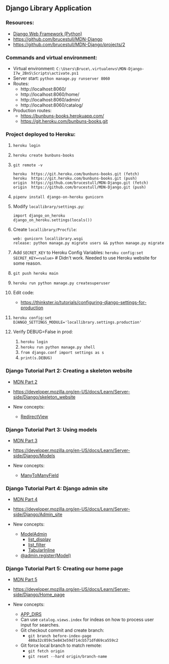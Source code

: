 ## Django Library Application

### Resources:
* [Django Web Framework (Python)](https://developer.mozilla.org/en-US/docs/Learn/Server-side/Django)
* https://github.com/brucestull/MDN-Django
* https://github.com/brucestull/MDN-Django/projects/2

### Commands and virtual environment:
* Virtual environment: `C:\Users\Bruce\.virtualenvs\MDN-Django-I7w_2BnS\Scripts\activate.ps1`
* Server start: `python manage.py runserver 8060`
* Routes:
    * http://localhost:8060/
    * http://localhost:8060/home/
    * http://localhost:8060/admin/
    * http://localhost:8060/catalog/
* Production routes:
    * https://bunbuns-books.herokuapp.com/
    * https://git.heroku.com/bunbuns-books.git


### Project deployed to Heroku:

1. `heroku login`

1. `heroku create bunbuns-books`

1. `git remote -v`
    ```
    heroku  https://git.heroku.com/bunbuns-books.git (fetch)
    heroku  https://git.heroku.com/bunbuns-books.git (push)
    origin  https://github.com/brucestull/MDN-Django.git (fetch)
    origin  https://github.com/brucestull/MDN-Django.git (push)
    ```

1. `pipenv install django-on-heroku gunicorn`

1. Modify `locallibrary/settings.py`:
    ```
    import django_on_heroku
    django_on_heroku.settings(locals())
    ```

1. Create `locallibrary/Procfile`:
    ```
    web: gunicorn locallibrary.wsgi
    release: python manage.py migrate users && python manage.py migrate
    ```

1. Add `SECRET_KEY` to Heroku Config Variables:
`heroku config:set SECRET_KEY=<value>` # Didn't work. Needed to use Heroku website for some reason.

1. `git push heroku main`

1. `heroku run python manage.py createsuperuser`

1. Edit code:
    * https://thinkster.io/tutorials/configuring-django-settings-for-production

1. `heroku config:set DJANGO_SETTINGS_MODULE='locallibrary.settings.production'`

1. Verify DEBUG=False in prod:
    1. `heroku login`
    1. `heroku run python manage.py shell`
    1. `from django.conf import settings as s`
    1. `print(s.DEBUG)`

### Django Tutorial Part 2: Creating a skeleton website
* [MDN Part 2](https://github.com/brucestull/MDN-Django/issues/8)
* https://developer.mozilla.org/en-US/docs/Learn/Server-side/Django/skeleton_website

* New concepts:
    * [RedirectView](https://docs.djangoproject.com/en/4.0/ref/class-based-views/base/#redirectview)

### Django Tutorial Part 3: Using models
* [MDN Part 3](https://github.com/brucestull/MDN-Django/issues/10)
* https://developer.mozilla.org/en-US/docs/Learn/Server-side/Django/Models

* New concepts:
    * [ManyToManyField](https://docs.djangoproject.com/en/4.0/topics/db/examples/many_to_many/)

### Django Tutorial Part 4: Django admin site
* [MDN Part 4](https://github.com/brucestull/MDN-Django/issues/16)
* https://developer.mozilla.org/en-US/docs/Learn/Server-side/Django/Admin_site

* New concepts:
    * [ModelAdmin](https://docs.djangoproject.com/en/4.0/ref/contrib/admin/#modeladmin-objects)
        * [list_display](https://stackoverflow.com/a/59587324/10958667)
        * [list_filter](https://developer.mozilla.org/en-US/docs/Learn/Server-side/Django/Admin_site#add_list_filters)
        * [TabularInline](https://docs.djangoproject.com/en/4.0/ref/contrib/admin/#django.contrib.admin.TabularInline)
    * [@admin.register(Model)](https://docs.djangoproject.com/en/4.0/ref/contrib/admin/#the-register-decorator)

### Django Tutorial Part 5: Creating our home page
* [MDN Part 5](https://github.com/brucestull/MDN-Django/issues/21)
* https://developer.mozilla.org/en-US/docs/Learn/Server-side/Django/Home_page

* New concepts:
    * [APP_DIRS](https://docs.djangoproject.com/en/4.0/topics/templates/#configuration)
    * Can use `catalog.views.index` for indeas on how to process user input for searches.
    * Git checkout commit and create branch:
        * `git branch before-index-page 480a32c059c5e843e59d714cb571dfd69ca559c2`
    * Git force local branch to match remote:
        * `git fetch origin`
        * `git reset --hard origin/branch-name`

